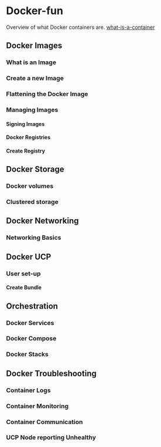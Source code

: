 # Docker-fun
Overview of what Docker containers are. [what-is-a-container](what-is-a-container.html)

## Docker Images
### What is an Image
### Create a new Image
### Flattening the Docker Image

### Managing Images
#### Signing Images
#### Docker Registries
#### Create Registry

## Docker Storage
### Docker volumes
### Clustered storage

## Docker Networking
### Networking Basics

## Docker UCP
### User set-up
#### Create Bundle

## Orchestration
### Docker Services
### Docker Compose
### Docker Stacks

## Docker Troubleshooting
### Container Logs
### Container Monitoring
### Container Communication
### UCP Node reporting Unhealthy
